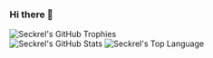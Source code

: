 ### Hi there 👋

<img src="https://github-profile-trophy.vercel.app/?username=Seckrel&row=4&column=4&theme=oldie&margin-w=8&margin-h=3" alt="Seckrel's GitHub Trophies"/><br />
<img src="https://github-readme-stats.vercel.app/api?username=Seckrel&count_private=true&show_icons=true&theme=nord&hide=stars" alt="Seckrel's GitHub Stats"/>
<img src="https://github-readme-stats.vercel.app/api/top-langs/?username=Seckrel&langs_count=5&theme=nord&layout=compact&size_weight=0.5&count_weight=0.5&hide=" alt="Seckrel's Top Language"/>
